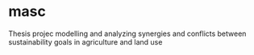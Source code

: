 # masc
Thesis projec modelling and analyzing synergies and conflicts between sustainability goals in agriculture and land use
